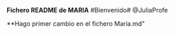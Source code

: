 **Fichero README de MARIA**
#Bienvenido#
@JuliaProfe

**Hago primer cambio en el fichero Maria.md"


